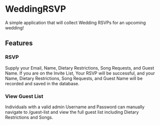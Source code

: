 # WeddingRSVP
A simple application that will collect Wedding RSVPs for an upcoming wedding!

## Features
### RSVP
Supply your Email, Name, Dietary Restrictions, Song Requests, and Guest Name. If you are on the Invite List, Your RSVP will be successful, and your Name, Dietary Restrictions, Song Requests, and Guest Name will be recorded and saved in the database.
### View Guest List
Individuals with a valid admin Username and Password can manually navigate to /guest-list and view the full guest list including Dietary Restrictions and Songs.
